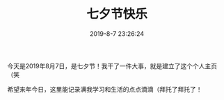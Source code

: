 ﻿---
title: 七夕节快乐
date: 2019-8-7 23:26:24
tags: 
- 杂记
categories:
- 杂记
---
今天是2019年8月7日，是七夕节！我干了一件大事，就是建立了这个个人主页（笑希望来年今日，这里能记录满我学习和生活的点点滴滴（拜托了拜托了！